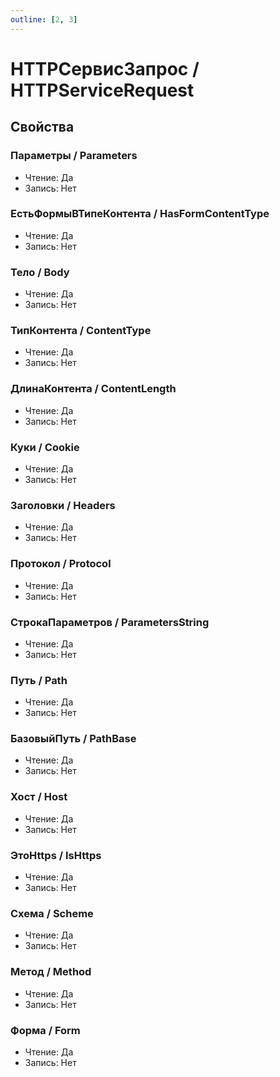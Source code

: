 ```yaml
---
outline: [2, 3]
---
```


# HTTPСервисЗапрос / HTTPServiceRequest


## Свойства


### Параметры / Parameters

* Чтение: Да
* Запись: Нет

### ЕстьФормыВТипеКонтента / HasFormContentType

* Чтение: Да
* Запись: Нет

### Тело / Body

* Чтение: Да
* Запись: Нет

### ТипКонтента / ContentType

* Чтение: Да
* Запись: Нет

### ДлинаКонтента / ContentLength

* Чтение: Да
* Запись: Нет

### Куки / Cookie

* Чтение: Да
* Запись: Нет

### Заголовки / Headers

* Чтение: Да
* Запись: Нет

### Протокол / Protocol

* Чтение: Да
* Запись: Нет

### СтрокаПараметров / ParametersString

* Чтение: Да
* Запись: Нет

### Путь / Path

* Чтение: Да
* Запись: Нет

### БазовыйПуть / PathBase

* Чтение: Да
* Запись: Нет

### Хост / Host

* Чтение: Да
* Запись: Нет

### ЭтоHttps / IsHttps

* Чтение: Да
* Запись: Нет

### Схема / Scheme

* Чтение: Да
* Запись: Нет

### Метод / Method

* Чтение: Да
* Запись: Нет

### Форма / Form

* Чтение: Да
* Запись: Нет
